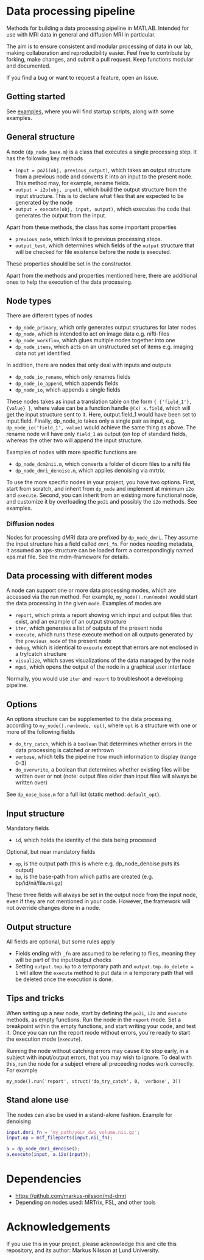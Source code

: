 # Data processing pipeline

Methods for building a data processing pipeline in MATLAB. Intended for use 
with MRI data in general and diffusion MRI in particular.

The aim is to ensure consistent and modular processing of data in our lab, 
making collaboration and reproducibility easier. Feel free to contribute 
by forking, make changes, and submit a pull request. Keep functions modular 
and documented.

If you find a bug or want to request a feature, open an Issue. 

## Getting started

See [examples](examples/), where you will find startup scripts, along with some examples. 

## General structure

A node (`dp_node_base.m`) is a class that executes a single processing step. 
It has the following key methods

- `input = po2i(obj, previous_output)`, which takes an output structure
  from a previous node and converts it into an input to the present node. 
  This method may, for example, rename fields.
- `output = i2o(obj, input)`, which build the output structure from the
  input structure. This is to declare what files that are expected to be 
  generated by the node
- `output = execute(obj, input, output)`, which executes the code that 
  generates the output from the input. 

Apart from these methods, the class has some important properties

- `previous_node`, which links it to previous processing steps.
- `output_test`, which determines which fields of the `output` structure
  that will be checked for file existence before the node is executed. 

These properties should be set in the constructor.

Apart from the methods and properties mentioned here, there are additional
ones to help the execution of the data processing. 

## Node types

There are different types of nodes

- `dp_node_primary`, which only generates output structures for later
  nodes
- `dp_node`, which is intended to act on image data e.g. nifti-files
- `dp_node_workflow`, which glues multiple nodes together into one
- `dp_node_items`, which acts on an unstructured set of items e.g. imaging
  data not yet identified

In addition, there are nodes that only deal with inputs and outputs

- `dp_node_io_rename`, which only renames fields
- `dp_node_io_append`, which appends fields
- `dp_node_io`, which appends a single fields

These nodes takes as input a translation table on the form 
`{ {'field_1'}, {value} }`, where value can be a function
handle `@(x) x.field`, which will get the input structure sent to 
it. Here, output.field_1 would have been set to input.field. 
Finally, dp_node_io takes only a single pair as input, e.g. 
`dp_node_io('field_1', value)` would achieve the same thing as above. 
The rename node will have only `field_1` as output (on top of
standard fields, whereas the other two will append the input
structure.

Examples of nodes with more specific functions are

- `dp_node_dcm2nii.m`, which converts a folder of dicom files to a 
  nifti file
- `dp_node_dmri_denoise.m`, which applies denoising via mrtrix. 

To use the more specific nodes in your project, you have two options.
First, start from scratch, and inherit from `dp_node` and implement
at minimum `i2o` and `execute`. Second, you can 
inherit from an existing more functional node, and customize it by 
overloading the `po2i` and possibly the `i2o` methods. See examples.

### Diffusion nodes

Nodes for processing dMRI data are prefixed by `dp_node_dmri`. They
assume the input structure has a field called `dmri_fn`. For nodes
needing metadata, it assumed an xps-structure can be loaded form a 
correspondingly named xps.mat file. See the mdm-framework for details. 



## Data processing with different modes

A node can support one or more data processing modes, which are accessed 
via the run method. For example, `my_node().run(mode)` would start the 
data processing in the given `mode`. Examples of modes are

- `report`, which prints a report showing which input and 
  output files that exist, and an example of an output structure
- `iter`, which generates a list of outputs of the present node
- `execute`, which runs these execute method on all outputs generated by 
  the `previous_node` of the present node
- `debug`, which is identical to `execute` except that errors are not enclosed
  in a try/catch structure
- `visualize`, which saves visualizations of the data managed by the node
- `mgui`, which opens the output of the node in a graphical user interface

Normally, you would use `iter` and `report` to troubleshoot a developing pipeline.

## Options

An options structure can be supplemented to the data processing, according
to `my_node().run(mode, opt)`, where `opt` is a structure with one or 
more of the following fields

- `do_try_catch`, which is a `boolean` that determines whether errors in 
  the data processing is catched or rethrown
- `verbose`, which tells the pipeline how much information to display (range 0-3)
- `do_overwrite`, a boolean that determines whether existing files will be
  written over or not (note: output files  older than input files will always
  be written over) 

See `dp_nose_base.m` for a full list (static method: `default_opt`). 

## Input structure

Mandatory fields

- `id`, which holds the identity of the data being processed

Optional, but near mandatory fields

- `op`, is the output path (this is where e.g. dp_node_denoise puts its output)
- `bp`, is the base-path from which paths are created (e.g. bp/id/nii/file.nii.gz)

These three fields will always be set in the output node from the input node, 
even if they are not mentioned in your code. However, the framework will not
override changes done in a node.

## Output structure

All fields are optional, but some rules apply

- Fields ending with `_fn` are assumed to be refering to files, meaning they
  will be part of the input/output checks
- Setting `output.tmp.bp` to a temporary path and `output.tmp.do_delete = 1`
  will allow the `execute` method to put data in a temporary path that will
  be deleted once the execution is done.

## Tips and tricks

When setting up a new node, start by defining the `po2i`, `i2o` and `execute` methods,
as empty functions. Run the node in the `report` mode. Set a breakpoint within
the empty functions, and start writing your code, and test it. Once you can run
the report mode without errors, you're ready to start the execution mode (`execute`). 

Running the node without catching errors may cause it to stop early, in a subject
with input/output errors, that you may wish to ignore. To deal with this, run the 
node for a subject where all preceeding nodes work correctly. For example

`my_node().run('report', struct('do_try_catch', 0, 'verbose', 3))`


## Stand alone use

The nodes can also be used in a stand-alone fashion. Example for denoising

```matlab
input.dmri_fn = 'my_path/your_dwi_volume.nii.gz';
input.op = msf_fileparts(input.nii_fn);

a = dp_node_dmri_denoise();
a.execute(input, a.i2o(input));
```

# Dependencies

- https://github.com/markus-nilsson/md-dmri
- Depending on nodes used: MRTrix, FSL, and other tools

# Acknowledgements

If you use this in your project, please acknowledge this and cite this 
repository, and its author: Markus Nilsson at Lund University. 
